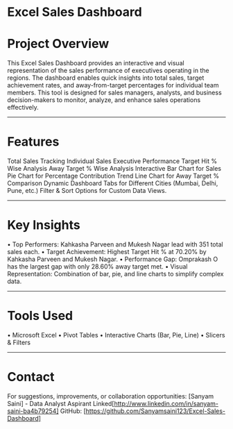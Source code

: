 
# Excel Sales Dashboard 

# Project Overview
This Excel Sales Dashboard provides an interactive and visual representation of the sales performance of executives operating in the regions. The dashboard enables quick insights into total sales, target achievement rates, and away-from-target percentages for individual team members. This tool is designed for sales managers, analysts, and business decision-makers to monitor, analyze, and enhance sales operations effectively.
________________________________________
 # Features
 Total Sales Tracking
 Individual Sales Executive Performance
 Target Hit % Wise Analysis
 Away Target % Wise Analysis
 Interactive Bar Chart for Sales
 Pie Chart for Percentage Contribution
 Trend Line Chart for Away Target % Comparison
 Dynamic Dashboard Tabs for Different Cities (Mumbai, Delhi, Pune, etc.)
 Filter & Sort Options for Custom Data Views.
________________________________________
 # Key Insights
•	Top Performers: Kahkasha Parveen and Mukesh Nagar lead with 351 total sales each.
•	Target Achievement: Highest Target Hit % at 70.20% by Kahkasha Parveen and Mukesh Nagar.
•	Performance Gap: Omprakash O has the largest gap with only 28.60% away target met.
•	Visual Representation: Combination of bar, pie, and line charts to simplify complex data.
________________________________________
  # Tools Used
•	Microsoft Excel
•	Pivot Tables
•	Interactive Charts (Bar, Pie, Line)
•	Slicers & Filters
________________________________________
 # Contact
For suggestions, improvements, or collaboration opportunities:
[Sanyam Saini] - Data Analyst Aspirant
Linked[http://www.linkedin.com/in/sanyam-saini-ba4b79254]
GitHub: [https://github.com/Sanyamsaini123/Excel-Sales-Dashboard]


